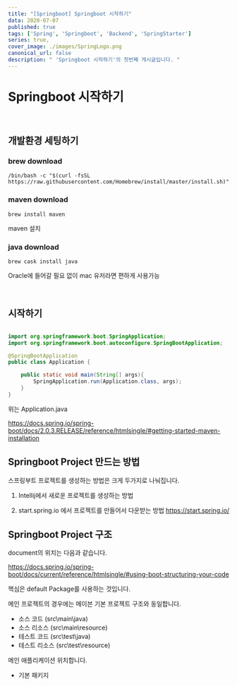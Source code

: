 ```yaml
---
title: "[Springboot] Springboot 시작하기"
data: 2020-07-07
published: true
tags: ['Spring', 'Springboot', 'Backend', 'SpringStarter']
series: true,
cover_image: ./images/SpringLogo.png
canonical_url: false
description: " 'Springboot 시작하기'의 첫번째 게시글입니다. "
---
```


# Springboot 시작하기

<br/>

## 개발환경 세팅하기

### brew download

```shell
/bin/bash -c "$(curl -fsSL https://raw.githubusercontent.com/Homebrew/install/master/install.sh)"

```

### maven download

```shell
brew install maven
```

maven 설치


### java download

```shell
brew cask install java
```

Oracle에 들어갈 필요 없이 mac 유저라면 편하게 사용가능

<br/>

## 시작하기

```java

import org.springframework.boot.SpringApplication;
import org.springframework.boot.autoconfigure.SpringBootApplication;

@SpringBootApplication
public class Application {

    public static void main(String[] args){
        SpringApplication.run(Application.class, args);
    }
}
```

위는 Application.java

https://docs.spring.io/spring-boot/docs/2.0.3.RELEASE/reference/htmlsingle/#getting-started-maven-installation


## Springboot Project 만드는 방법

스프링부트 프로젝트를 생성하는 방법은 크게 두가지로 나눠집니다.

1. Intellij에서 새로운 프로젝트를 생성하는 방법

2. start.spring.io 에서 프로젝트를 만들어서 다운받는 방법 
   https://start.spring.io/



## Springboot Project 구조

document의 위치는 다음과 같습니다.

https://docs.spring.io/spring-boot/docs/current/reference/htmlsingle/#using-boot-structuring-your-code

핵심은 default Package를 사용하는 것입니다.

메인 프로젝트의 경우에는 메이븐 기본 프로젝트 구조와 동일합니다.

- 소스 코드 (src\main\java)
- 소스 리소스 (src\main\resource) 
- 테스트 코드 (src\test\java) 
- 테스트 리소스 (src\test\resource) 

메인 애플리케이션 위치합니다.

- 기본 패키지



